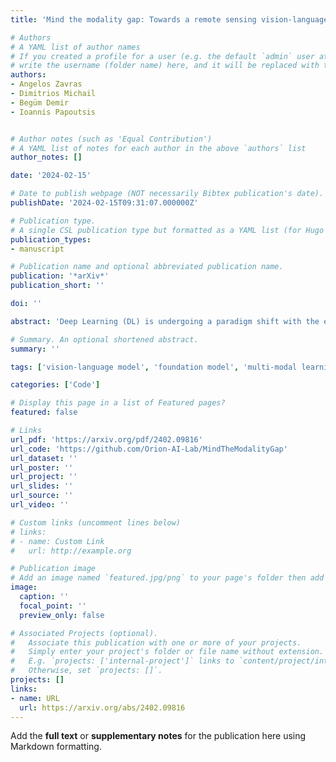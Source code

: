 ```yaml
---
title: 'Mind the modality gap: Towards a remote sensing vision-language model via cross-modal alignment'

# Authors
# A YAML list of author names
# If you created a profile for a user (e.g. the default `admin` user at `content/authors/admin/`), 
# write the username (folder name) here, and it will be replaced with their full name and linked to their profile.
authors:
- Angelos Zavras
- Dimitrios Michail
- Begüm Demir
- Ioannis Papoutsis


# Author notes (such as 'Equal Contribution')
# A YAML list of notes for each author in the above `authors` list
author_notes: []

date: '2024-02-15'

# Date to publish webpage (NOT necessarily Bibtex publication's date).
publishDate: '2024-02-15T09:31:07.000000Z'

# Publication type.
# A single CSL publication type but formatted as a YAML list (for Hugo requirements).
publication_types:
- manuscript

# Publication name and optional abbreviated publication name.
publication: '*arXiv*'
publication_short: ''

doi: ''

abstract: 'Deep Learning (DL) is undergoing a paradigm shift with the emergence of foundation models. In this work, we focus on Contrastive Language-Image Pre-training (CLIP), a Vision-Language foundation model that achieves high accuracy across various image classification tasks and often rivals fully supervised baselines, despite not being explicitly trained for those tasks. Nevertheless, there are still domains where zero-shot CLIP performance is far from optimal, such as Remote Sensing (RS) and medical imagery. These domains do not only exhibit fundamentally different distributions compared to natural images, but also commonly rely on complementary modalities, beyond RGB, to derive meaningful insights. To this end, we propose a methodology to align distinct RS image modalities with the visual and textual modalities of CLIP. Our two-stage procedure addresses the distribution shift and enhances CLIP zero-shot capabilities. Initially, we robustly fine-tune CLIP according to the PAINT patching protocol, in order to deal with the aforementioned distribution shift. Building upon this foundation, we facilitate the cross-modal alignment of a RS modality encoder by distilling knowledge from the CLIP visual and textual encoders. This process extends the zero-shot capabilities of CLIP and enriches CLIP shared embedding space with domain-specific knowledge. We ultimately demonstrate our method on the tasks of RS imagery classification and cross-modal retrieval. We empirically show that both robust fine-tuning and cross-modal alignment translate to significant performance gains, across several RS benchmark datasets. Notably, these enhancements are achieved without the reliance on textual descriptions, without introducing any task-specific parameters, without training from scratch and without catastrophic forgetting. Our work highlights the potential of leveraging existing VLMs large-scale pre-training and extending their zero-shot capabilities to specialized fields, paving the way for resource efficient establishment of in-domain multi-modal foundation models in RS and beyond.'

# Summary. An optional shortened abstract.
summary: ''

tags: ['vision-language model', 'foundation model', 'multi-modal learning', 'cross-modal alignment', 'cross-modal retrieval', 'cross-modal distillation', 'satellite representation learning', 'remote sensing']

categories: ['Code']

# Display this page in a list of Featured pages?
featured: false

# Links
url_pdf: 'https://arxiv.org/pdf/2402.09816'
url_code: 'https://github.com/Orion-AI-Lab/MindTheModalityGap'
url_dataset: ''
url_poster: ''
url_project: ''
url_slides: ''
url_source: ''
url_video: ''

# Custom links (uncomment lines below)
# links:
# - name: Custom Link
#   url: http://example.org

# Publication image
# Add an image named `featured.jpg/png` to your page's folder then add a caption below.
image:
  caption: ''
  focal_point: ''
  preview_only: false

# Associated Projects (optional).
#   Associate this publication with one or more of your projects.
#   Simply enter your project's folder or file name without extension.
#   E.g. `projects: ['internal-project']` links to `content/project/internal-project/index.md`.
#   Otherwise, set `projects: []`.
projects: []
links:
- name: URL
  url: https://arxiv.org/abs/2402.09816
---
```


Add the **full text** or **supplementary notes** for the publication here using Markdown formatting.
